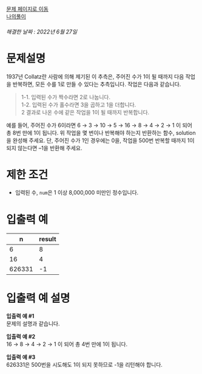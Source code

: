 [문제 페이지로 이동](https://programmers.co.kr/learn/courses/30/lessons/12943)   
[나의풀이](https://github.com/HK-An/coding_practice/blob/main/CodingPractice/programmers-lv1-collatz_conjecture/src/main/java/kr/hk/Solution.java)
###### 해결한 날짜 : 2022년 6월 27일
# 문제설명
1937년 Collatz란 사람에 의해 제기된 이 추측은, 주어진 수가 1이 될 때까지 다음 작업을 반복하면, 모든 수를 1로 만들 수 있다는 추측입니다. 작업은 다음과 같습니다.

>1-1. 입력된 수가 짝수라면 2로 나눕니다.  
>1-2. 입력된 수가 홀수라면 3을 곱하고 1을 더합니다.  
>2 결과로 나온 수에 같은 작업을 1이 될 때까지 반복합니다.

예를 들어, 주어진 수가 6이라면 6 → 3 → 10 → 5 → 16 → 8 → 4 → 2 → 1 이 되어 총 8번 만에 1이 됩니다. 위 작업을 몇 번이나 반복해야 하는지 반환하는 함수, solution을 완성해 주세요. 단, 주어진 수가 1인 경우에는 0을, 작업을 500번 반복할 때까지 1이 되지 않는다면 –1을 반환해 주세요.

# 제한 조건
- 입력된 수, `num`은 1 이상 8,000,000 미만인 정수입니다.

# 입출력 예
|n|result|
|-|-|
|6|8|
|16|4|
|626331|-1|

# 입출력 예 설명
**입출력 예 #1**  
문제의 설명과 같습니다.

**입출력 예 #2**  
16 → 8 → 4 → 2 → 1 이 되어 총 4번 만에 1이 됩니다.

**입출력 예 #3**  
626331은 500번을 시도해도 1이 되지 못하므로 -1을 리턴해야 합니다.
